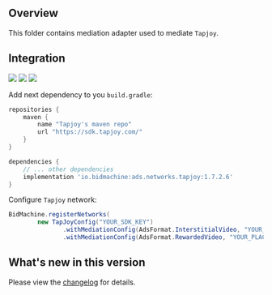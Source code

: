 ## Overview

This folder contains mediation adapter used to mediate `Tapjoy`.

## Integration

[<img src="https://img.shields.io/badge/Min%20SDK%20version-1.7.2-brightgreen">](https://github.com/bidmachine/BidMachine-Android-SDK)
[<img src="https://img.shields.io/badge/Network%20Adapter%20version-1.7.2.6-brightgreen">](https://artifactory.bidmachine.io/bidmachine/io/bidmachine/ads.networks.my_target/1.7.2.6/)
[<img src="https://img.shields.io/badge/Network%20version-12.8.0-blue">](https://dev.tapjoy.com/sdk-integration/android/)

Add next dependency to you `build.gradle`:

```groovy
repositories {
    maven {
        name "Tapjoy's maven repo"
        url "https://sdk.tapjoy.com/"
    }
}

dependencies {
    // ... other dependencies
    implementation 'io.bidmachine:ads.networks.tapjoy:1.7.2.6'
}
```

Configure `Tapjoy` network:

```java
BidMachine.registerNetworks(
        new TapJoyConfig("YOUR_SDK_KEY")
               .withMediationConfig(AdsFormat.InterstitialVideo, "YOUR_PLACEMENT_NAME")
               .withMediationConfig(AdsFormat.RewardedVideo, "YOUR_PLACEMENT_NAME"));
```

## What's new in this version

Please view the [changelog](CHANGELOG.md) for details.
